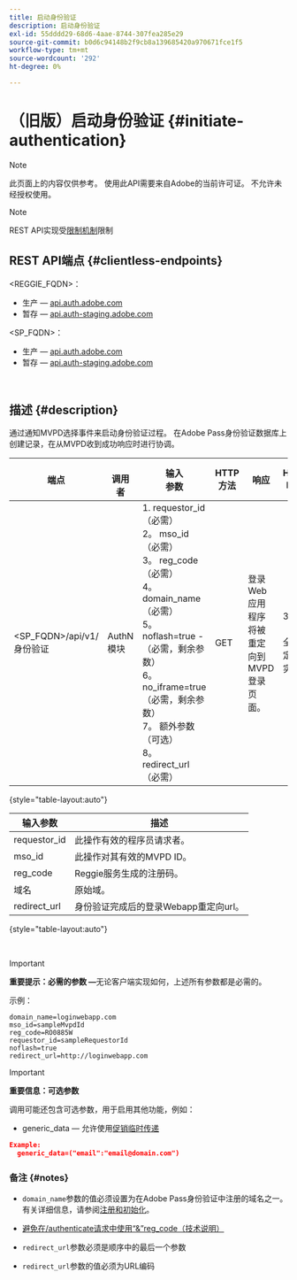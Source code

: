 ```yaml
---
title: 启动身份验证
description: 启动身份验证
exl-id: 55dddd29-68d6-4aae-8744-307fea285e29
source-git-commit: b0d6c94148b2f9cb8a139685420a970671fce1f5
workflow-type: tm+mt
source-wordcount: '292'
ht-degree: 0%

---
```


# （旧版）启动身份验证 {#initiate-authentication}

>[!NOTE]
>
>此页面上的内容仅供参考。 使用此API需要来自Adobe的当前许可证。 不允许未经授权使用。

>[!NOTE]
>
> REST API实现受[限制机制](/help/authentication/integration-guide-programmers/throttling-mechanism.md)限制

## REST API端点 {#clientless-endpoints}

&lt;REGGIE_FQDN>：

* 生产 — [api.auth.adobe.com](http://api.auth.adobe.com/)
* 暂存 — [api.auth-staging.adobe.com](http://api.auth-staging.adobe.com/)

&lt;SP_FQDN>：

* 生产 — [api.auth.adobe.com](http://api.auth.adobe.com/)
* 暂存 — [api.auth-staging.adobe.com](http://api.auth-staging.adobe.com/)

</br>


## 描述 {#description}

通过通知MVPD选择事件来启动身份验证过程。 在Adobe Pass身份验证数据库上创建记录，在从MVPD收到成功响应时进行协调。



| 端点 | </br>调用者 | 输入   </br>参数 | HTTP </br>方法 | 响应 | HTTP </br>响应 |
| --- | --- | --- | --- | --- | --- |
| &lt;SP_FQDN>/api/v1/身份验证 | AuthN模块 | 1. requestor_id （必需）</br>2。  mso_id （必需）</br>3。  reg_code （必需）</br>4。  domain_name （必需）</br>5。  noflash=true - </br>    （必需，剩余参数）</br>6。  no_iframe=true （必需，剩余参数）</br>7。  额外参数（可选）</br>8。  redirect_url（必需） | GET | 登录Web应用程序将被重定向到MVPD登录页面。 | 302（完全重定向实施） |

{style="table-layout:auto"}


| 输入参数 | 描述 |
| --- | --- |
| requestor_id | 此操作有效的程序员请求者。 |
| mso_id | 此操作对其有效的MVPD ID。 |
| reg_code | Reggie服务生成的注册码。 |
| 域名 | 原始域。 |
| redirect_url | 身份验证完成后的登录Webapp重定向url。 |

{style="table-layout:auto"}

</br>

>[!IMPORTANT]
> 
>**重要提示：必需的参数 —**&#x200B;无论客户端实现如何，上述所有参数都是必需的。
>
>
>示例：
>
>```
>domain_name=loginwebapp.com
>mso_id=sampleMvpdId
>reg_code=RO0885W
>requestor_id=sampleRequestorId
>noflash=true
>redirect_url=http://loginwebapp.com
>```

>[!IMPORTANT]
> 
>**重要信息：可选参数**
>
>调用可能还包含可选参数，用于启用其他功能，例如：
>
> * generic\_data — 允许使用[促销临时传递](/help/authentication/integration-guide-programmers/features-premium/temporary-access/promotional-temp-pass.md)
>
>```JSON
>Example:
>   generic_data=("email":"email@domain.com")
>```


### **备注** {#notes}

* `domain_name`参数的值必须设置为在Adobe Pass身份验证中注册的域名之一。 有关详细信息，请参阅[注册和初始化](/help/authentication/kickstart/programmer-overview.md)。

* [避免在/authenticate请求中使用“&amp;”reg\_code（技术说明）](/help/authentication/integration-guide-programmers/legacy/notes-technical/clientless-avoid-using-reg-code-in-authenticate-request.md)

* `redirect_url`参数必须是顺序中的最后一个参数

* `redirect_url`参数的值必须为URL编码
